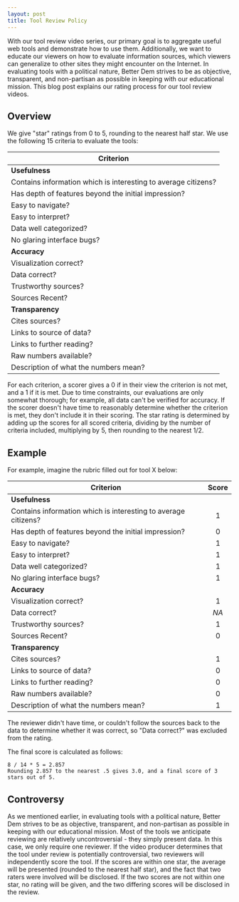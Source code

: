 ```yaml
---
layout: post
title: Tool Review Policy
---
```


With our tool review video series, our primary goal is to aggregate useful web tools and demonstrate how to use them.
Additionally, we want to educate our viewers on how to evaluate information sources, which viewers can generalize to other sites they might encounter on the Internet.
In evaluating tools with a political nature, Better Dem strives to be as objective, transparent, and non-partisan as possible in keeping with our educational mission.
This blog post explains our rating process for our tool review videos.

## Overview

We give "star" ratings from 0 to 5, rounding to the nearest half star.
We use the following 15 criteria to evaluate the tools:

|Criterion|
|-----------|
|**Usefulness**|
|Contains information which is interesting to average citizens?|
|Has depth of features beyond the initial impression?|
|Easy to navigate?|
|Easy to interpret?|
|Data well categorized?|
|No glaring interface bugs?|
|**Accuracy**|
|Visualization correct?|
|Data correct?|
|Trustworthy sources?|
|Sources Recent?|
|**Transparency**|
|Cites sources?|
|Links to source of data?|
|Links to further reading?|
|Raw numbers available?|
|Description of what the numbers mean?|

For each criterion, a scorer gives a 0 if in their view the criterion is not met, and a 1 if it is met.
Due to time constraints, our evaluations are only somewhat thorough; for example, all data can't be verified for accuracy.
If the scorer doesn't have time to reasonably determine whether the criterion is met, they don't include it in their scoring.
The star rating is determined by adding up the scores for all scored criteria, dividing by the number of criteria included, multiplying by 5, then rounding to the nearest 1/2.

## Example

For example, imagine the rubric filled out for tool X below:

|Criterion|Score|
|-----------|:-:|
|**Usefulness**| |
|Contains information which is interesting to average citizens?|1|
|Has depth of features beyond the initial impression?|0|
|Easy to navigate?|1|
|Easy to interpret?|1|
|Data well categorized?|1|
|No glaring interface bugs?|1|
|**Accuracy**| |
|Visualization correct?|1|
|Data correct?|*NA*|
|Trustworthy sources?|1|
|Sources Recent?|0|
|**Transparency**| |
|Cites sources?|1|
|Links to source of data?|0|
|Links to further reading?|0|
|Raw numbers available?|0|
|Description of what the numbers mean?|1|

The reviewer didn't have time, or couldn't follow the sources back to the data to determine whether it was correct, so "Data correct?" was excluded from the rating.

The final score is calculated as follows:

```
8 / 14 * 5 = 2.857
Rounding 2.857 to the nearest .5 gives 3.0, and a final score of 3 stars out of 5.
```

## Controversy

As we mentioned earlier, in evaluating tools with a political nature, Better Dem strives to be as objective, transparent, and non-partisan as possible in keeping with our educational mission.
Most of the tools we anticipate reviewing are relatively uncontroversial - they simply present data.
In this case, we only require one reviewer.
If the video producer determines that the tool under review is potentially controversial, two reviewers will independently score the tool.
If the scores are within one star, the average will be presented (rounded to the nearest half star), and the fact that two raters were involved will be disclosed.
If the two scores are not within one star, no rating will be given, and the two differing scores will be disclosed in the review.


